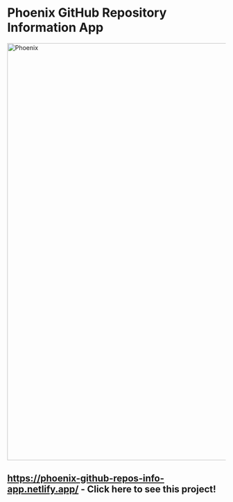 # Phoenix GitHub Repository Information App

<img width="960" alt="Phoenix" src="https://github.com/H1m9n5hu/GitHub-Repos-Info-App/assets/57283974/a0068d23-ac52-422e-a5de-bc55ef6c04aa.png">

## https://phoenix-github-repos-info-app.netlify.app/ - Click here to see this project!
